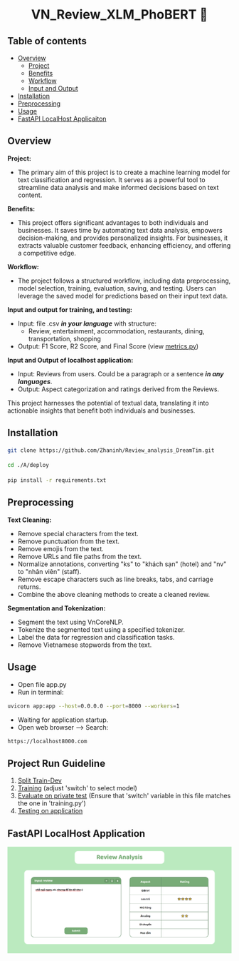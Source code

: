 <h1 align="center">VN_Review_XLM_PhoBERT 💬</h1>


## Table of contents
- [Overview](#overview)
    - [Project](#project)
    - [Benefits](#benefits)
    - [Workflow](#workflow)
    - [Input and Output](#input-and-output)
- [Installation](#installation)
- [Preprocessing](#preprocessing)
- [Usage](#usage)
- [FastAPI LocalHost Applicaiton](#fastapi-localhost-application)


## Overview

**Project:**

- The primary aim of this project is to create a machine learning model for text classification and regression. It serves as a powerful tool to streamline data analysis and make informed decisions based on text content.

**Benefits:**

- This project offers significant advantages to both individuals and businesses. It saves time by automating text data analysis, empowers decision-making, and provides personalized insights. For businesses, it extracts valuable customer feedback, enhancing efficiency, and offering a competitive edge. 

**Workflow:**

- The project follows a structured workflow, including data preprocessing, model selection, training, evaluation, saving, and testing. Users can leverage the saved model for predictions based on their input text data.

**Input and output for training, and testing:**
- Input: file .csv ***in your language*** with structure:
    - Review, entertainment, accommodation, restaurants, dining, transportation, shopping
- Output: F1 Score, R2 Score, and Final Score (view [metrics.py](./A/deploy/metrics.py))


**Input and Output of localhost application:**

- Input: Reviews from users. Could be a paragraph or a sentence ***in any languages***.
- Output: Aspect categorization and ratings derived from the Reviews.

This project harnesses the potential of textual data, translating it into actionable insights that benefit both individuals and businesses.


## Installation
```bash
git clone https://github.com/Zhaninh/Review_analysis_DreamTim.git

cd ./A/deploy

pip install -r requirements.txt
```

## Preprocessing
**Text Cleaning:**
- Remove special characters from the text.
- Remove punctuation from the text.
- Remove emojis from the text.
- Remove URLs and file paths from the text.
- Normalize annotations, converting "ks" to "khách sạn" (hotel) and "nv" to "nhân viên" (staff).
- Remove escape characters such as line breaks, tabs, and carriage returns.
- Combine the above cleaning methods to create a cleaned review.
  
**Segmentation and Tokenization:**
- Segment the text using VnCoreNLP.
- Tokenize the segmented text using a specified tokenizer.
- Label the data for regression and classification tasks.
- Remove Vietnamese stopwords from the text.

## Usage
- Open file app.py
- Run in terminal:
```bash
uvicorn app:app --host=0.0.0.0 --port=8000 --workers=1
```
- Waiting for application startup.
- Open web browser --> Search:
```bash
https://localhost8000.com
```

## Project Run Guideline
1. [Split Train-Dev](./A/deploy/nam_split.py)
2. [Training](./A/deploy/training.py) (adjust 'switch' to select model)
3. [Evaluate on private test](./A/deploy/evaluate.py) (Ensure that 'switch' variable in this file matches the one in 'training.py')
4. [Testing on application](./A/deploy/app.py)

## FastAPI LocalHost Application 
![](./images/Web.PNG)
